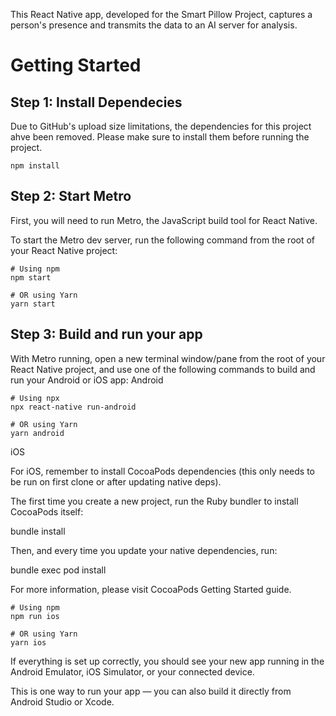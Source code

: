 This React Native app, developed for the Smart Pillow Project, captures a person's presence and transmits the data to an AI server for analysis.
# Getting Started
## Step 1: Install Dependecies

Due to GitHub's upload size limitations, the dependencies for this project ahve been removed. Please make sure to install them before running the project.
```
npm install
```
## Step 2: Start Metro

First, you will need to run Metro, the JavaScript build tool for React Native.

To start the Metro dev server, run the following command from the root of your React Native project:
```
# Using npm
npm start

# OR using Yarn
yarn start
```
## Step 3: Build and run your app

With Metro running, open a new terminal window/pane from the root of your React Native project, and use one of the following commands to build and run your Android or iOS app:
Android
```
# Using npx
npx react-native run-android

# OR using Yarn
yarn android
```
iOS

For iOS, remember to install CocoaPods dependencies (this only needs to be run on first clone or after updating native deps).

The first time you create a new project, run the Ruby bundler to install CocoaPods itself:

bundle install

Then, and every time you update your native dependencies, run:

bundle exec pod install

For more information, please visit CocoaPods Getting Started guide.
```
# Using npm
npm run ios

# OR using Yarn
yarn ios
```
If everything is set up correctly, you should see your new app running in the Android Emulator, iOS Simulator, or your connected device.

This is one way to run your app — you can also build it directly from Android Studio or Xcode.
